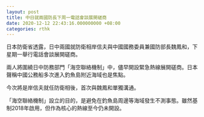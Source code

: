 ```yaml
---
layout: post
title: 中日就兩國防長下周一電話會談展開磋商
date: 2020-12-12 22:43:16.000000000 +08:00
categories: rthk
---
```


日本防衛省透露，日中兩國就防衛相岸信夫與中國國務委員兼國防部長魏鳳和，下星期一舉行電話會談展開磋商。

兩人將圍繞日中防務部門「海空聯絡機制」中，儘早開設緊急熱線展開磋商。日本聲稱中國公務船多次進入釣魚島附近海域也是焦點。

今次將是岸信夫就任防衛相後，首次與魏鳳和單獨溝通。

「海空聯絡機制」設立的目的，是避免在釣魚島周邊等海域發生不測事態。雖然基制2018年啟用，但作為核心的熱線至今仍未開設。
